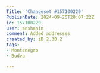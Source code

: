 ```yaml
---
Title: 'Changeset #157100229'
PublishDate: 2024-09-25T20:07:22Z
id: 157100229
user: anshanin
comment: Added addresses
created_by: iD 2.30.2
tags:
- Montenegro
- Budva

---
```

